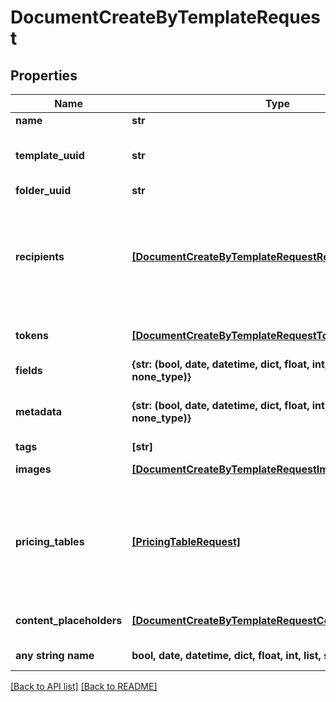# DocumentCreateByTemplateRequest


## Properties
Name | Type | Description | Notes
------------ | ------------- | ------------- | -------------
**name** | **str** | Name the document you are creating. | 
**template_uuid** | **str** | The ID of a template you want to use. You can copy it from an in app template url such as &#x60;https://app.pandadoc.com/a/#/templates/{ID}/content&#x60;. A template ID is also obtained by listing templates. | 
**folder_uuid** | **str** |  | [optional] 
**recipients** | [**[DocumentCreateByTemplateRequestRecipients]**](DocumentCreateByTemplateRequestRecipients.md) | The list of recipients you&#39;re sending the document to. Every object must contain the email parameter. The &#x60;role&#x60;, &#x60;first_name&#x60; and &#x60;last_name&#x60; parameters are optional. If the &#x60;role&#x60; parameter passed, a person is assigned all fields matching their corresponding role. If not passed, a person will receive a read-only link to view the document. If the &#x60;first_name&#x60; and &#x60;last_name&#x60; not passed the system 1. creates a new contact, if none exists with the given &#x60;email&#x60;; or 2. gets the existing contact with the given &#x60;email&#x60; that already exists. | [optional] 
**tokens** | [**[DocumentCreateByTemplateRequestTokens]**](DocumentCreateByTemplateRequestTokens.md) | You can pass a list of tokens/values to pre-fill tokens used in a template. Name is a token name in a template. Value is a real value you would like to replace a token with. | [optional] 
**fields** | **{str: (bool, date, datetime, dict, float, int, list, str, none_type)}** | You can pass a list of fields/values to pre-fill fields used in a template. Note that the Signature field can&#39;t be pre-filled. | [optional] 
**metadata** | **{str: (bool, date, datetime, dict, float, int, list, str, none_type)}** | You can pass arbitrary data in the key-value format to associate custom information with a document. This information is returned in any API requests for the document details by id. | [optional] 
**tags** | **[str]** | Mark your document with one or several tags. | [optional] 
**images** | [**[DocumentCreateByTemplateRequestImages]**](DocumentCreateByTemplateRequestImages.md) | You can pass a list of images to image blocks (one image in one block) for replacement. | [optional] 
**pricing_tables** | [**[PricingTableRequest]**](PricingTableRequest.md) | Information to construct or populate a pricing table can be passed when creating a document. All product information must be passed when creating a new document. Products stored in PandaDoc cannot be used to populate table rows at this time. Keep in mind that this is an array, so multiple table objects can be passed to a document. Make sure that \&quot;Automatically add products to this table\&quot; is enabled in the PandaDoc template pricing tables you wish to populate via API. | [optional] 
**content_placeholders** | [**[DocumentCreateByTemplateRequestContentPlaceholders]**](DocumentCreateByTemplateRequestContentPlaceholders.md) | You may replace Content Library Item Placeholders with a few content library items each and pre-fill fields/variables values, pricing table items, and assign recipients to roles from there. | [optional] 
**any string name** | **bool, date, datetime, dict, float, int, list, str, none_type** | any string name can be used but the value must be the correct type | [optional]

[[Back to API list]](../README.md#documentation-for-api-endpoints) [[Back to README]](../README.md)


